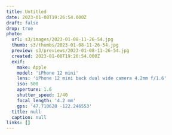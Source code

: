 ```yaml
---
title: Untitled
date: 2023-01-08T19:26:54.000Z
draft: false
drop: true
photo:
  url: s3/images/2023-01-08-11-26-54.jpg
  thumb: s3/thumbs/2023-01-08-11-26-54.jpg
  preview: s3/previews/2023-01-08-11-26-54.jpg
  created: 2023-01-08T19:26:54.000Z
  exif:
    make: Apple
    model: 'iPhone 12 mini'
    lens: 'iPhone 12 mini back dual wide camera 4.2mm f/1.6'
    iso: 500
    aperture: 1.6
    shutter_speed: 1/40
    focal_length: '4.2 mm'
    gps: '47.710628 -122.246553'
  title: null
  caption: null
links: []
---
```

